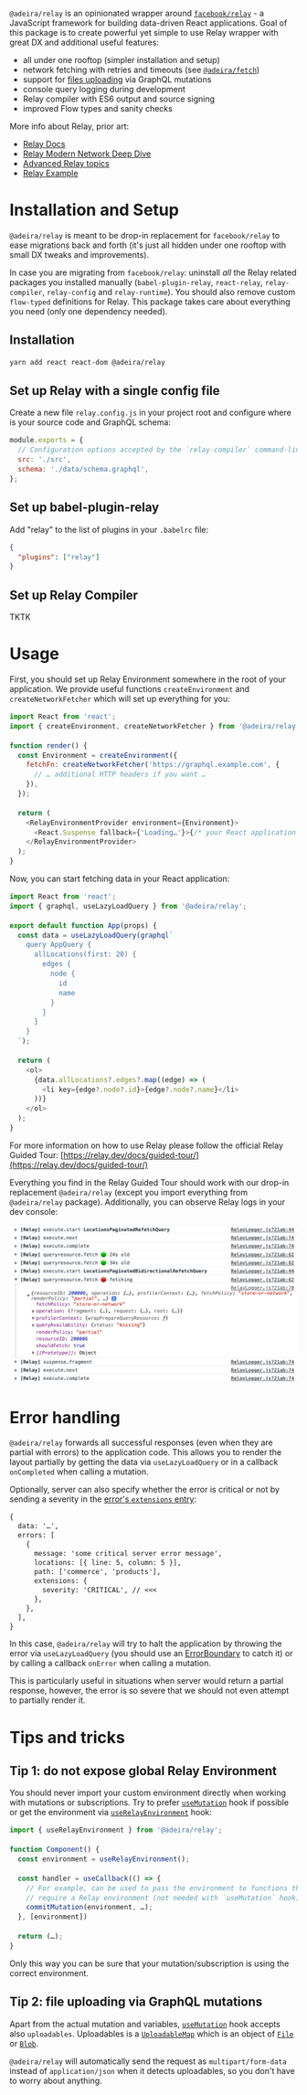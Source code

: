 `@adeira/relay` is an opinionated wrapper around [`facebook/relay`](https://github.com/facebook/relay) - a JavaScript framework for building data-driven React applications. Goal of this package is to create powerful yet simple to use Relay wrapper with great DX and additional useful features:

- all under one rooftop (simpler installation and setup)
- network fetching with retries and timeouts (see [`@adeira/fetch`](https://github.com/adeira/universe/tree/master/src/fetch))
- support for [files uploading](#tip-3-file-uploading-via-graphql-mutations) via GraphQL mutations
- console query logging during development
- Relay compiler with ES6 output and source signing
- improved Flow types and sanity checks

More info about Relay, prior art:

- [Relay Docs](https://relay.dev/docs/)
- [Relay Modern Network Deep Dive](https://medium.com/entria/relay-modern-network-deep-dive-ec187629dfd3)
- [Advanced Relay topics](https://mrtnzlml.com/docs/relay)
- [Relay Example](https://github.com/adeira/relay-example)

# Installation and Setup

`@adeira/relay` is meant to be drop-in replacement for `facebook/relay` to ease migrations back and forth (it's just all hidden under one rooftop with small DX tweaks and improvements).

In case you are migrating from `facebook/relay`: uninstall _all_ the Relay related packages you installed manually (`babel-plugin-relay`, `react-relay`, `relay-compiler`, `relay-config` and `relay-runtime`). You should also remove custom `flow-typed` definitions for Relay. This package takes care about everything you need (only one dependency needed).

## Installation

```bash
yarn add react react-dom @adeira/relay
```

## Set up Relay with a single config file

Create a new file `relay.config.js` in your project root and configure where is your source code and GraphQL schema:

```js
module.exports = {
  // Configuration options accepted by the `relay-compiler` command-line tool and `babel-plugin-relay`.
  src: './src',
  schema: './data/schema.graphql',
};
```

## Set up babel-plugin-relay

Add "relay" to the list of plugins in your `.babelrc` file:

```json
{
  "plugins": ["relay"]
}
```

## Set up Relay Compiler

TKTK

# Usage

First, you should set up Relay Environment somewhere in the root of your application. We provide useful functions `createEnvironment` and `createNetworkFetcher` which will set up everything for you:

```js
import React from 'react';
import { createEnvironment, createNetworkFetcher } from '@adeira/relay';

function render() {
  const Environment = createEnvironment({
    fetchFn: createNetworkFetcher('https://graphql.example.com', {
      // … additional HTTP headers if you want …
    }),
  });

  return (
    <RelayEnvironmentProvider environment={Environment}>
      <React.Suspense fallback={'Loading…'}>{/* your React application here */}</React.Suspense>
    </RelayEnvironmentProvider>
  );
}
```

Now, you can start fetching data in your React application:

```js
import React from 'react';
import { graphql, useLazyLoadQuery } from '@adeira/relay';

export default function App(props) {
  const data = useLazyLoadQuery(graphql`
    query AppQuery {
      allLocations(first: 20) {
        edges {
          node {
            id
            name
          }
        }
      }
    }
  `);

  return (
    <ol>
      {data.allLocations?.edges?.map((edge) => (
        <li key={edge?.node?.id}>{edge?.node?.name}</li>
      ))}
    </ol>
  );
}
```

For more information on how to use Relay please follow the official Relay Guided Tour: [https://relay.dev/docs/guided-tour/](https://relay.dev/docs/guided-tour/)

Everything you find in the Relay Guided Tour should work with our drop-in replacement `@adeira/relay` (except you import everything from `@adeira/relay` package). Additionally, you can observe Relay logs in your dev console:

![Relay Logger](./relay-logger.png)

# Error handling

`@adeira/relay` forwards all successful responses (even when they are partial with errors) to the application code. This allows you to render the layout partially by getting the data via `useLazyLoadQuery` or in a callback `onCompleted` when calling a mutation.

Optionally, server can also specify whether the error is critical or not by sending a severity in the [error's `extensions` entry](https://spec.graphql.org/June2018/#sec-Response-Format):

```json5
{
  data: '…',
  errors: [
    {
      message: 'some critical server error message',
      locations: [{ line: 5, column: 5 }],
      path: ['commerce', 'products'],
      extensions: {
        severity: 'CRITICAL', // <<<
      },
    },
  ],
}
```

In this case, `@adeira/relay` will try to halt the application by throwing the error via `useLazyLoadQuery` (you should use an [ErrorBoundary](https://reactjs.org/docs/error-boundaries.html) to catch it) or by calling a callback `onError` when calling a mutation.

This is particularly useful in situations when server would return a partial response, however, the error is so severe that we should not even attempt to partially render it.

# Tips and tricks

## Tip 1: do not expose global Relay Environment

You should never import your custom environment directly when working with mutations or subscriptions. Try to prefer [`useMutation`](https://relay.dev/docs/api-reference/use-mutation/) hook if possible or get the environment via [`useRelayEnvironment`](https://relay.dev/docs/api-reference/use-relay-environment/) hook:

```js
import { useRelayEnvironment } from '@adeira/relay';

function Component() {
  const environment = useRelayEnvironment();

  const handler = useCallback(() => {
    // For example, can be used to pass the environment to functions that
    // require a Relay environment (not needed with `useMutation` hook).
    commitMutation(environment, …);
  }, [environment])

  return (…);
}
```

Only this way you can be sure that your mutation/subscription is using the correct environment.

## Tip 2: file uploading via GraphQL mutations

Apart from the actual mutation and variables, [`useMutation`](https://relay.dev/docs/api-reference/use-mutation/) hook accepts also `uploadables`. Uploadables is a [`UploadableMap`](https://relay.dev/docs/api-reference/commit-mutation/#type-uploadablemap) which is an object of [`File`](https://developer.mozilla.org/en-US/docs/Web/API/File)
or [`Blob`](https://developer.mozilla.org/en-US/docs/Web/API/Blob).

`@adeira/relay` will automatically send the request as `multipart/form-data` instead of `application/json` when it detects uploadables, so you don't have to worry about anything.
